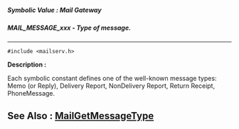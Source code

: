 ##### Symbolic Value : Mail Gateway
##### MAIL_MESSAGE_xxx - Type of message.
---
```
#include <mailserv.h>
```
**Description :**

Each symbolic constant defines one of the well-known message types:  Memo (or 
Reply), Delivery Report, NonDelivery Report, Return Receipt, PhoneMessage.

**See Also :**
[MailGetMessageType](/domino-c-api-docs/reference/Func/MailGetMessageType)
---
